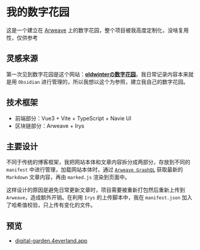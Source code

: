 # 我的数字花园

这是一个建立在 [Arweave](https://www.arweave.org/) 上的数字花园，整个项目被我高度定制化，没啥复用性，仅供参考

## 灵感来源

第一次见到数字花园是这个网站：[**oldwinterの数字花园**](https://notes.oldwinter.top/)。我日常记录内容本来就是用 `Obsidian` 进行管理的，所以我想以这个为参照，建立我自己的数字花园。

## 技术框架

- 前端部分：Vue3 + Vite + TypeScript + Navie UI
- 区块链部分：Arweave + Irys

## 主要设计

不同于传统的博客框架，我把网站本体和文章内容拆分成两部分，存放到不同的 `manifest` 中进行管理，加载网站本体时，通过 [`Arweave GraphQL`](https://arweave.net/graphql) 获取最新的 `Markdown` 文章内容，再由 `marked.js` 渲染到页面中。

这样设计的原因是避免日常更新文章时，项目需要被重新打包然后重新上传到 `Arweave`，造成额外开销。在利用 `Irys` 的上传脚本中，我在 `manifest.json` 加入了哈希值校验，只上传有变化的文件。

## 预览

- [digital-garden.4everland.app](https://digital-garden.4everland.app)